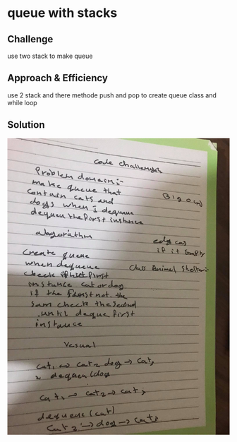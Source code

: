 # queue with stacks



## Challenge
use two stack to make queue


## Approach & Efficiency
use 2 stack and there methode push and pop to create queue class and  while loop

## Solution
<img src="../../assets/12.jpg" alt="My cool logo"/>

